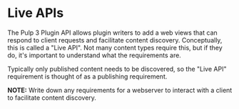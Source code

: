 Live APIs
=========

The Pulp 3 Plugin API allows plugin writers to add a web views that can respond to client requests
and facilitate content discovery. Conceptually, this is called a "Live API". Not many content types
require this, but if they do, it's important to understand what the requirements are.

Typically only published content needs to be discovered, so the "Live API" requirement is thought of
as a publishing requirement.

**NOTE:** Write down any requirements for a webserver to interact with a client to facilitate content discovery.

